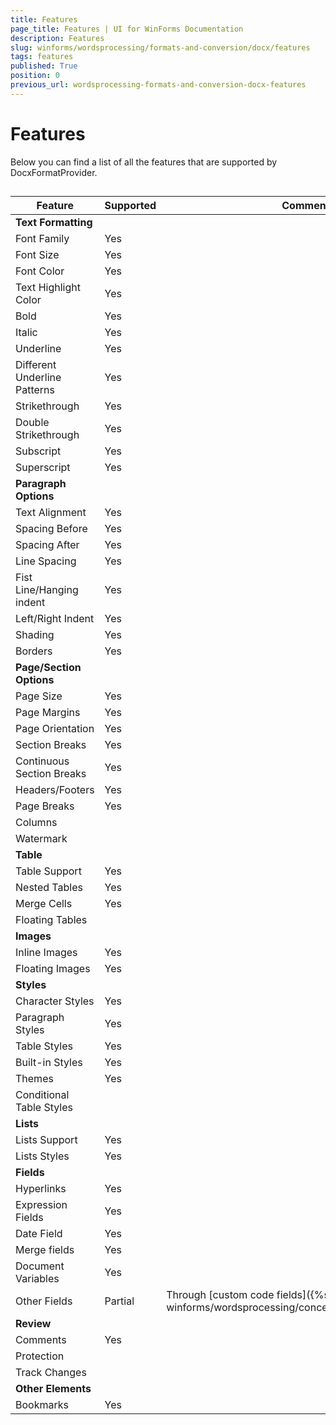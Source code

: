 ```yaml
---
title: Features
page_title: Features | UI for WinForms Documentation
description: Features
slug: winforms/wordsprocessing/formats-and-conversion/docx/features
tags: features
published: True
position: 0
previous_url: wordsprocessing-formats-and-conversion-docx-features
---
```


# Features

Below you can find a list of all the features that are supported by DocxFormatProvider.

## 


| Feature | Supported | Comment |
| ------ | ------ | ------ |
| __Text Formatting__ |||
|Font Family|Yes||
|Font Size|Yes||
|Font Color|Yes||
|Text Highlight Color|Yes||
|Bold|Yes||
|Italic|Yes||
|Underline|Yes||
|Different Underline Patterns|Yes||
|Strikethrough|Yes||
|Double Strikethrough|Yes||
|Subscript|Yes||
|Superscript|Yes||
| __Paragraph Options__ |||
|Text Alignment|Yes||
|Spacing Before|Yes||
|Spacing After|Yes||
|Line Spacing|Yes||
|Fist Line/Hanging indent|Yes||
|Left/Right Indent|Yes||
|Shading|Yes||
|Borders|Yes||
| __Page/Section Options__ |||
|Page Size|Yes||
|Page Margins|Yes||
|Page Orientation|Yes||
|Section Breaks|Yes||
|Continuous Section Breaks|Yes||
|Headers/Footers|Yes||
|Page Breaks|Yes||
|Columns|||
|Watermark|||
| __Table__ |||
|Table Support|Yes||
|Nested Tables|Yes||
|Merge Cells|Yes||
|Floating Tables|||
| __Images__ |||
|Inline Images|Yes||
|Floating Images|Yes||
| __Styles__ |||
|Character Styles|Yes||
|Paragraph Styles|Yes||
|Table Styles|Yes||
|Built-in Styles|Yes||
|Themes|Yes||
|Conditional Table Styles|||
| __Lists__ |||
|Lists Support|Yes||
|Lists Styles|Yes||
| __Fields__ |||
|Hyperlinks|Yes||
|Expression Fields|Yes||
|Date Field|Yes||
|Merge fields|Yes||
|Document Variables|Yes||
|Other Fields|Partial|Through [custom code fields]({%slug winforms/wordsprocessing/concepts/customcodefield%}).|
| __Review__ |||
|Comments|Yes||
|Protection|||
|Track Changes|||
| __Other Elements__ |||
|Bookmarks|Yes||
